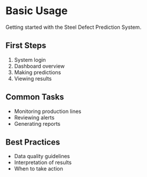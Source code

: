 # Basic Usage

Getting started with the Steel Defect Prediction System.

## First Steps

1. System login
2. Dashboard overview
3. Making predictions
4. Viewing results

## Common Tasks

- Monitoring production lines
- Reviewing alerts
- Generating reports

## Best Practices

- Data quality guidelines
- Interpretation of results
- When to take action
